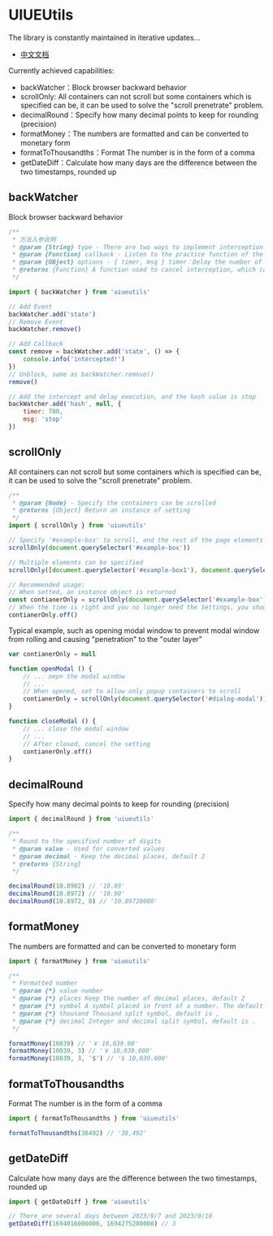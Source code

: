 # UIUEUtils

The library is constantly maintained in iterative updates...

* [中文文档](https://github.com/pekonchan/UIUEUtils/blob/main/docs/readme_cn.md)

Currently achieved capabilities:
- backWatcher：Block browser backward behavior
- scrollOnly: All containers can not scroll but some containers which is specified can be, it can be used to solve the "scroll prenetrate" problem.
- decimalRound：Specify how many decimal points to keep for rounding (precision)
- formatMoney：The numbers are formatted and can be converted to monetary form
- formatToThousandths：Format The number is in the form of a comma
- getDateDiff：Calculate how many days are the difference between the two timestamps, rounded up

## backWatcher
Block browser backward behavior

```js
/**
 * 方法入参说明
 * @param {String} type - There are two ways to implement interception: pushState and hash. The values correspond to state and hash
 * @param {Function} callback - Listen to the practice function of the rollback, such as adding a double confirmation pop-up window
 * @param {OBject} options - { timer, msg } timer：Delay the number of seconds to add an intercept；msg：The added state or hash value
 * @returns {Function} A function used to cancel interception, which cancels interception after a single call
 */

import { backWatcher } from 'uiueutils'

// Add Event
backWatcher.add('state')
// Remove Event
backWatcher.remove()

// Add Callback
const remove = backWatcher.add('state', () => {
    console.info('intercepted!')
})
// Unblock, same as backWatcher.remove()
remove()

// Add the intercept and delay execution, and the hash value is stop
backWatcher.add('hash', null, {
    timer: 700,
    msg: 'stop'
})
```

## scrollOnly
All containers can not scroll but some containers which is specified can be, it can be used to solve the "scroll prenetrate" problem.

```js
/**
 * @param {Node} - Specify the containers can be scrolled
 * @returns {Object} Return an instance of setting
 */
import { scrollOnly } from 'uiueutils'

// Specify '#example-box' to scroll, and the rest of the page elements cannot scroll
scrollOnly(document.querySelector('#example-box'))

// Multiple elements can be specified
scrollOnly([document.querySelector('#example-box1'), document.querySelector('#example-box2')])

// Recommended usage:
// When setted, an instance object is returned
const contianerOnly = scrollOnly(document.querySelector('#example-box'))
// When the time is right and you no longer need the Settings, you should cancel them
contianerOnly.off()
```

Typical example, such as opening modal window to prevent modal window from rolling and causing "penetration" to the "outer layer"

```js
var contianerOnly = null

function openModal () {
    // ... oepn the modal window
    // ...
    // When opened, set to allow only popup containers to scroll
    contianerOnly = scrollOnly(document.querySelector('#dialog-modal'))
}

function closeModal () {
    // ... close the modal window
    // ...
    // After closed, cancel the setting
    contianerOnly.off()
}
```

## decimalRound
Specify how many decimal points to keep for rounding (precision)
```js
import { decimalRound } from 'uiueutils'

/**
 * Round to the specified number of digits
 * @param value - Used for converted values
 * @param decimal - Keep the decimal places, default 2
 * @returns {String}
 */

decimalRound(10.8902) // '10.89'
decimalRound(10.8972) // '10.90'
decimalRound(10.8972, 8) // '10.89720000'
```

## formatMoney
The numbers are formatted and can be converted to monetary form
```js
import { formatMoney } from 'uiueutils'

/**
 * Formatted number
 * @param {*} value number
 * @param {*} places Keep the number of decimal places, default 2
 * @param {*} symbol A symbol placed in front of a number. The default is ￥
 * @param {*} thousand Thousand split symbol, default is ,
 * @param {*} decimal Integer and decimal split symbol, default is .
 */

formatMoney(10039) // '￥ 10,039.00'
formatMoney(10039, 3) // '￥ 10,039.000'
formatMoney(10039, 3, '$') // '$ 10,039.000'
```

## formatToThousandths
Format The number is in the form of a comma
```js
import { formatToThousandths } from 'uiueutils'

formatToThousandths(38492) // '38,492'
```

## getDateDiff
Calculate how many days are the difference between the two timestamps, rounded up
```js
import { getDateDiff } from 'uiueutils'

// There are several days between 2023/9/7 and 2023/9/10
getDateDiff(1694016000000, 1694275200000) // 3
```
